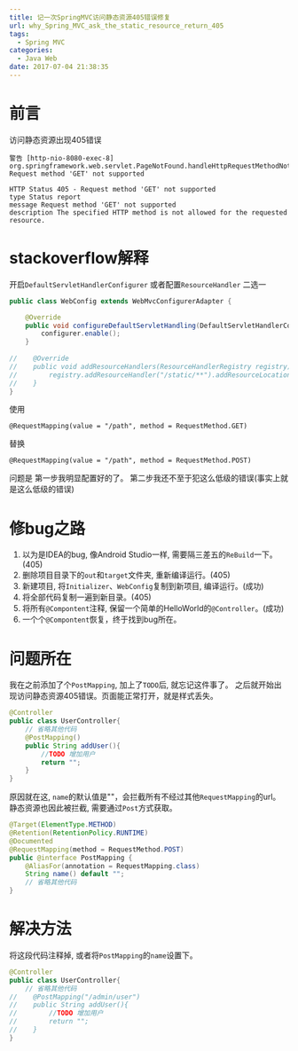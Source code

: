 ```yaml
---
title: 记一次SpringMVC访问静态资源405错误修复
url: why_Spring_MVC_ask_the_static_resource_return_405
tags:
  - Spring MVC
categories:
  - Java Web
date: 2017-07-04 21:38:35
---
```


# 前言
访问静态资源出现405错误
```
警告 [http-nio-8080-exec-8] org.springframework.web.servlet.PageNotFound.handleHttpRequestMethodNotSupported Request method 'GET' not supported
```
```
HTTP Status 405 - Request method 'GET' not supported
type Status report
message Request method 'GET' not supported
description The specified HTTP method is not allowed for the requested resource.
```
<!-- more -->

# stackoverflow解释

开启`DefaultServletHandlerConfigurer`
或者配置`ResourceHandler`
二选一
```java
public class WebConfig extends WebMvcConfigurerAdapter {

    @Override
    public void configureDefaultServletHandling(DefaultServletHandlerConfigurer configurer) {
        configurer.enable();
    }
    
//    @Override
//    public void addResourceHandlers(ResourceHandlerRegistry registry) {
//        registry.addResourceHandler("/static/**").addResourceLocations("/static/**");
//    }
}
```

使用
```
@RequestMapping(value = "/path", method = RequestMethod.GET)
```
替换
```
@RequestMapping(value = "/path", method = RequestMethod.POST)
```


问题是
第一步我明显配置好的了。
第二步我还不至于犯这么低级的错误(事实上就是这么低级的错误)

# 修bug之路
1. 以为是IDEA的bug, 像Android Studio一样, 需要隔三差五的`ReBuild`一下。(405)
1. 删除项目目录下的`out`和`target`文件夹, 重新编译运行。(405)
1. 新建项目, 将`Initializer`、`WebConfig`复制到新项目, 编译运行。(成功)
1. 将全部代码复制一遍到新目录。(405)
1. 将所有`@Compontent`注释, 保留一个简单的HelloWorld的`@Controller`。(成功)
1. 一个个`@Compontent`恢复，终于找到bug所在。

# 问题所在
我在之前添加了个`PostMapping`, 加上了`TODO`后, 就忘记这件事了。
之后就开始出现访问静态资源405错误。页面能正常打开，就是样式丢失。
```java
@Controller
public class UserController{
    // 省略其他代码
    @PostMapping()
    public String addUser(){
        //TODO 增加用户
        return "";
    }
}
```

原因就在这, `name`的默认值是""，会拦截所有不经过其他`RequestMapping`的url。
静态资源也因此被拦截, 需要通过`Post`方式获取。
```java
@Target(ElementType.METHOD)
@Retention(RetentionPolicy.RUNTIME)
@Documented
@RequestMapping(method = RequestMethod.POST)
public @interface PostMapping {
	@AliasFor(annotation = RequestMapping.class)
	String name() default "";
    // 省略其他代码
}
```

# 解决方法
将这段代码注释掉, 或者将`PostMapping`的`name`设置下。
```java
@Controller
public class UserController{
    // 省略其他代码
//    @PostMapping("/admin/user")
//    public String addUser(){
//        //TODO 增加用户
//        return "";
//    }
}
```

